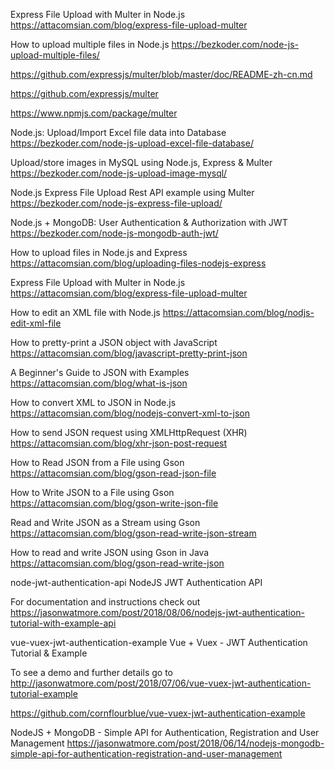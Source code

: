 Express File Upload with Multer in Node.js
https://attacomsian.com/blog/express-file-upload-multer

How to upload multiple files in Node.js
https://bezkoder.com/node-js-upload-multiple-files/

https://github.com/expressjs/multer/blob/master/doc/README-zh-cn.md

https://github.com/expressjs/multer

https://www.npmjs.com/package/multer

Node.js: Upload/Import Excel file data into Database
https://bezkoder.com/node-js-upload-excel-file-database/

Upload/store images in MySQL using Node.js, Express & Multer
https://bezkoder.com/node-js-upload-image-mysql/

Node.js Express File Upload Rest API example using Multer
https://bezkoder.com/node-js-express-file-upload/

Node.js + MongoDB: User Authentication & Authorization with JWT
https://bezkoder.com/node-js-mongodb-auth-jwt/

How to upload files in Node.js and Express
https://attacomsian.com/blog/uploading-files-nodejs-express

Express File Upload with Multer in Node.js
https://attacomsian.com/blog/express-file-upload-multer

How to edit an XML file with Node.js
https://attacomsian.com/blog/nodjs-edit-xml-file

How to pretty-print a JSON object with JavaScript
https://attacomsian.com/blog/javascript-pretty-print-json

A Beginner's Guide to JSON with Examples
https://attacomsian.com/blog/what-is-json

How to convert XML to JSON in Node.js
https://attacomsian.com/blog/nodejs-convert-xml-to-json

How to send JSON request using XMLHttpRequest (XHR)
https://attacomsian.com/blog/xhr-json-post-request

How to Read JSON from a File using Gson
https://attacomsian.com/blog/gson-read-json-file

How to Write JSON to a File using Gson
https://attacomsian.com/blog/gson-write-json-file

Read and Write JSON as a Stream using Gson
https://attacomsian.com/blog/gson-read-write-json-stream

How to read and write JSON using Gson in Java
https://attacomsian.com/blog/gson-read-write-json

node-jwt-authentication-api
NodeJS JWT Authentication API

For documentation and instructions check out https://jasonwatmore.com/post/2018/08/06/nodejs-jwt-authentication-tutorial-with-example-api

vue-vuex-jwt-authentication-example
Vue + Vuex - JWT Authentication Tutorial & Example

To see a demo and further details go to http://jasonwatmore.com/post/2018/07/06/vue-vuex-jwt-authentication-tutorial-example

https://github.com/cornflourblue/vue-vuex-jwt-authentication-example


NodeJS + MongoDB - Simple API for Authentication, Registration and User Management
https://jasonwatmore.com/post/2018/06/14/nodejs-mongodb-simple-api-for-authentication-registration-and-user-management
